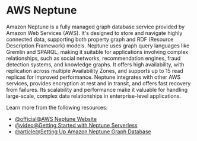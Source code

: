# AWS Neptune

Amazon Neptune is a fully managed graph database service provided by Amazon Web Services (AWS). It's designed to store and navigate highly connected data, supporting both property graph and RDF (Resource Description Framework) models. Neptune uses graph query languages like Gremlin and SPARQL, making it suitable for applications involving complex relationships, such as social networks, recommendation engines, fraud detection systems, and knowledge graphs. It offers high availability, with replication across multiple Availability Zones, and supports up to 15 read replicas for improved performance. Neptune integrates with other AWS services, provides encryption at rest and in transit, and offers fast recovery from failures. Its scalability and performance make it valuable for handling large-scale, complex data relationships in enterprise-level applications.

Learn more from the following resources:

- [@official@AWS Neptune Website](https://aws.amazon.com/neptune/)
- [@video@Getting Started with Neptune Serverless](https://www.youtube.com/watch?v=b04-jjM9t4g)
- [@article@Setting Up Amazon Neptune Graph Database](https://cliffordedsouza.medium.com/setting-up-amazon-neptune-graph-database-2b73512a7388)
